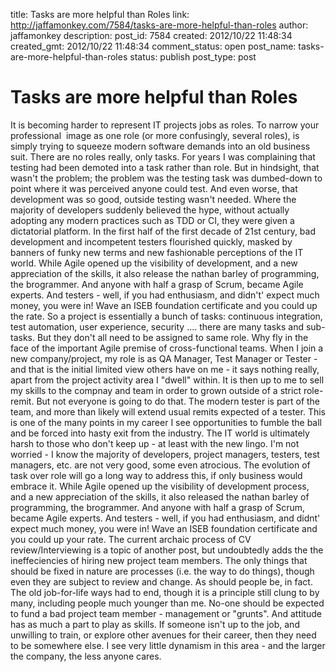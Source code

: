 title: Tasks are more helpful than Roles
link: http://jaffamonkey.com/7584/tasks-are-more-helpful-than-roles
author: jaffamonkey
description: 
post_id: 7584
created: 2012/10/22 11:48:34
created_gmt: 2012/10/22 11:48:34
comment_status: open
post_name: tasks-are-more-helpful-than-roles
status: publish
post_type: post

# Tasks are more helpful than Roles

It is becoming harder to represent IT projects jobs as roles. To narrow your professional  image as one role (or more confusingly, several roles), is simply trying to squeeze modern software demands into an old business suit. There are no roles really, only tasks. For years I was complaining that testing had been demoted into a task rather than role. But in hindsight, that wasn't the problem; the problem was the testing task was dumbed-down to point where it was perceived anyone could test. And even worse, that development was so good, outside testing wasn't needed. Where the majority of developers suddenly believed the hype, without actually adopting any modern practices such as TDD or CI, they were given a dictatorial platform. In the first half of the first decade of 21st century, bad development and incompetent testers flourished quickly, masked by banners of funky new terms and new fashionable perceptions of the IT world. While Agile opened up the visibility of development, and a new appreciation of the skills, it also release the nathan barley of programming, the brogrammer. And anyone with half a grasp of Scrum, became Agile experts. And testers - well, if you had enthusiasm, and didn't' expect much money, you were in! Wave an ISEB foundation certificate and you could up the rate. So a project is essentially a bunch of tasks: continuous integration, test automation, user experience, security .... there are many tasks and sub-tasks. But they don't all need to be assigned to same role. Why fly in the face of the important Agile premise of cross-functional teams. When I join a new company/project, my role is as QA Manager, Test Manager or Tester - and that is the initial limited view others have on me - it says nothing really, apart from the project activity area I "dwell" within. It is then up to me to sell my skills to the compnay and team in order to grown outside of a strict role-remit. But not everyone is going to do that. The modern tester is part of the team, and more than likely will extend usual remits expected of a tester. This is one of the many points in my career I see opportunities to fumble the ball and be forced into hasty exit from the industry. The IT world is ultimately harsh to those who don't keep up - at least with the new lingo. I'm not worried - I know the majority of developers, project managers, testers, test managers, etc. are not very good, some even atrocious. The evolution of task over role will go a long way to address this, if only business would embrace it. While Agile opened up the visibility of development process, and a new appreciation of the skills, it also released the nathan barley of programming, the brogrammer. And anyone with half a grasp of Scrum, became Agile experts. And testers - well, if you had enthusiasm, and didnt' expect much money, you were in! Wave an ISEB foundation certificate and you could up your rate. The current archaic process of CV review/Interviewing is a topic of another post, but undoubtedly adds the the ineffeciencies of hiring new project team members. The only things that should be fixed in nature are processes (i.e. the way to do things), though even they are subject to review and change. As should people be, in fact. The old job-for-life ways had to end, though it is a principle still clung to by many, including people much younger than me. No-one should be expected to fund a bad project team member - management or "grunts". And attitude has as much a part to play as skills. If someone isn't up to the job, and unwilling to train, or explore other avenues for their career, then they need to be somewhere else. I see very little dynamism in this area - and the larger the company, the less anyone cares.